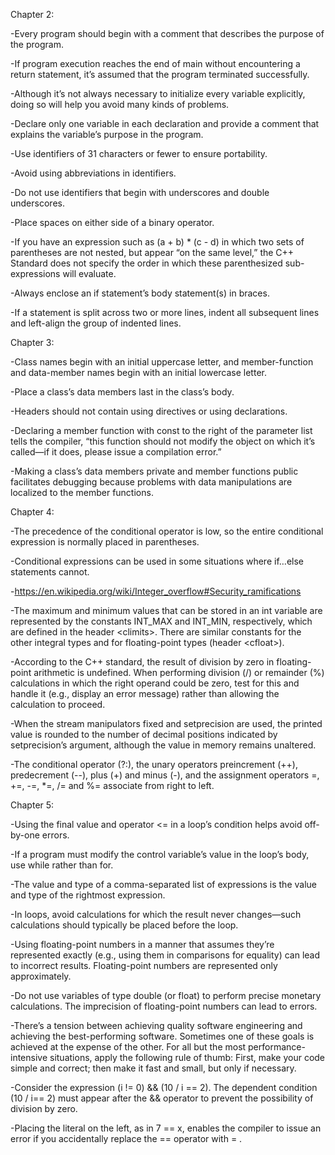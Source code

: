 Chapter 2:

-Every program should begin with a comment that describes the purpose of the program.

-If program execution reaches the end of main without encountering a return statement, it’s assumed that the program terminated successfully.

-Although it’s not always necessary to initialize every variable explicitly, doing so will help you avoid many kinds of problems.

-Declare only one variable in each declaration and provide a comment that explains the variable’s purpose in the program.

-Use identifiers of 31 characters or fewer to ensure portability.

-Avoid using abbreviations in identifiers.

-Do not use identifiers that begin with underscores and double underscores.

-Place spaces on either side of a binary operator.

-If you have an expression such as (a + b) * (c - d) in which two sets of parentheses are not nested, but appear “on the same level,” the C++ Standard does not specify the order in which these parenthesized sub-expressions will evaluate.

-Always enclose an if statement’s body statement(s) in braces.

-If a statement is split across two or more lines, indent all subsequent lines and left-align the group of indented lines.


Chapter 3:

-Class names begin with an initial uppercase letter, and member-function and data-member names begin with an initial lowercase letter.

-Place a class’s data members last in the class’s body.

-Headers should not contain using directives or using declarations.

-Declaring a member function with const to the right of the parameter list tells the compiler, 
“this function should not modify the object on which it’s called—if it does, please issue a compilation error.” 

-Making a class’s data members private and member functions public facilitates debugging
because problems with data manipulations are localized to the member functions.


Chapter 4:

-The precedence of the conditional operator is low, so the entire conditional expression is normally placed in parentheses.

-Conditional expressions can be used in some situations where if…else statements cannot.

-https://en.wikipedia.org/wiki/Integer_overflow#Security_ramifications

-The maximum and minimum values that can be stored in an int variable are represented by the constants INT_MAX and INT_MIN, 
respectively, which are defined in the header \<climits\>. There are similar constants for the other integral types 
and for floating-point types (header \<cfloat\>).

-According to the C++ standard, the result of division by zero in floating-point arithmetic is undefined. 
When performing division (/) or remainder (%) calculations in which the right operand could be zero, 
test for this and handle it (e.g., display an error message) rather than allowing the calculation to proceed.

-When the stream manipulators fixed and setprecision are used, the printed value is rounded 
to the number of decimal positions indicated by setprecision’s argument, 
although the value in memory remains unaltered.

-The conditional operator (?:), the unary operators preincrement (++), predecrement (--), plus (+) and minus (-), 
and the assignment operators =, +=, -=, *=, /= and %= associate from right to left.

Chapter 5:

-Using the final value and operator <= in a loop’s condition helps avoid off-by-one errors.

-If a program must modify the control variable’s value in the loop’s body, use while rather than for.

-The value and type of a comma-separated list of expressions is the value and type of the rightmost expression.

-In loops, avoid calculations for which the result never changes—such calculations should typically be placed before the loop.

-Using floating-point numbers in a manner that assumes they’re represented exactly (e.g., using them in comparisons for equality) can lead to incorrect results. Floating-point numbers are represented only approximately.

-Do not use variables of type double (or float) to perform precise monetary calculations. The imprecision of floating-point numbers can lead to errors.

-There’s a tension between achieving quality software engineering and achieving the best-performing software. Sometimes one of these goals is achieved at the expense of the other. For all but the most performance-intensive situations, apply the following rule of thumb: First, make your code simple and correct; then make it fast and small, but only if necessary.

-Consider the expression (i != 0) && (10 / i == 2). The dependent condition (10 / i== 2) must appear after the && operator to prevent the possibility of division by zero.

-Placing the literal on the left, as in 7 == x, enables the compiler to issue an error if you accidentally replace the == operator with = .
